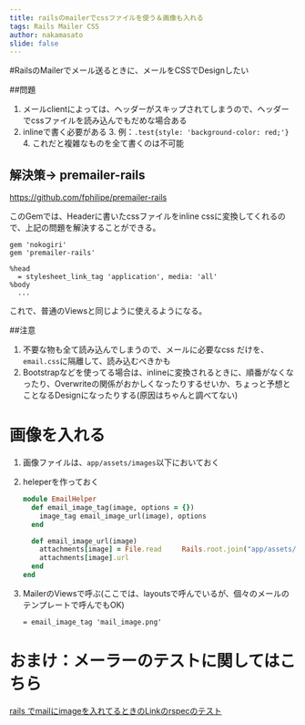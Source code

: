 ```yaml
---
title: railsのmailerでcssファイルを使う＆画像も入れる
tags: Rails Mailer CSS
author: nakamasato
slide: false
---
```

#RailsのMailerでメール送るときに、メールをCSSでDesignしたい

##問題

1. メールclientによっては、ヘッダーがスキップされてしまうので、ヘッダーでcssファイルを読み込んでもだめな場合ある
2. inlineで書く必要がある
    3.  例：`.test{style: 'background-color: red;'} `
    4.  これだと複雑なものを全て書くのは不可能


## 解決策→ premailer-rails


https://github.com/fphilipe/premailer-rails

このGemでは、Headerに書いたcssファイルをinline cssに変換してくれるので、上記の問題を解決することができる。

```:Gemfile
gem 'nokogiri'
gem 'premailer-rails'
```

```haml:app/views/layouts/mailer.haml
%head
  = stylesheet_link_tag 'application', media: 'all'
%body
  ...
```

これで、普通のViewsと同じように使えるようになる。

##注意

1. 不要な物も全て読み込んでしまうので、メールに必要なcss だけを、`email.css`に隔離して、読み込むべきかも
2. Bootstrapなどを使ってる場合は、inlineに変換されるときに、順番がなくなったり、Overwriteの関係がおかしくなったりするせいか、ちょっと予想とことなるDesignになったりする(原因はちゃんと調べてない)

# 画像を入れる

1. 画像ファイルは、`app/assets/images`以下においておく

2. heleperを作っておく

    ```rb:app/helpers/email_helper.rb
    module EmailHelper
      def email_image_tag(image, options = {})
        image_tag email_image_url(image), options
      end

      def email_image_url(image)
        attachments[image] = File.read     Rails.root.join("app/assets/images/#{image}")
        attachments[image].url
      end
    end
    ```

3. MailerのViewsで呼ぶ(ここでは、layoutsで呼んでいるが、個々のメールのテンプレートで呼んでもOK)

    ```rb:app/views/layouts/mailer.haml
    = email_image_tag 'mail_image.png'
    ```


# おまけ：メーラーのテストに関してはこちら

[rails でmailにimageを入れてるときのLinkのrspecのテスト](http://qiita.com/gymnstcs/items/148a67c354216723555d)

